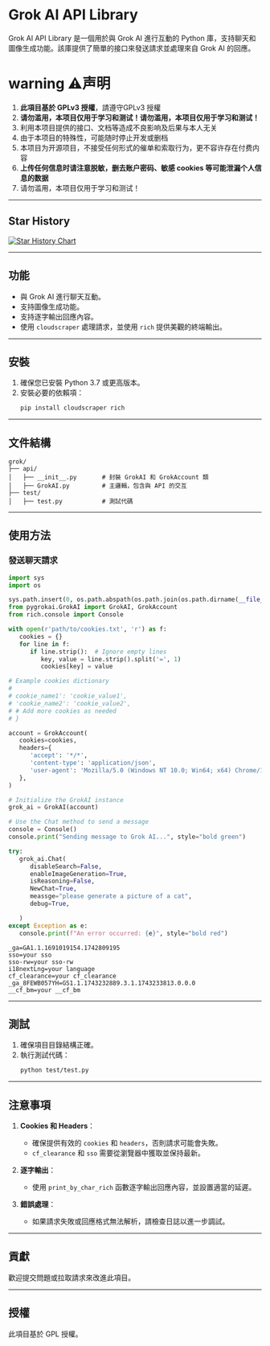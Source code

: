 # Grok AI API Library

Grok AI API Library 是一個用於與 Grok AI 進行互動的 Python 庫，支持聊天和圖像生成功能。該庫提供了簡單的接口來發送請求並處理來自 Grok AI 的回應。

# warning ⚠️声明

1. **此項目基於 GPLv3 授權**，請遵守GPLv3 授權
2. **请勿滥用，本项目仅用于学习和测试！请勿滥用，本项目仅用于学习和测试！**
3. 利用本项目提供的接口、文档等造成不良影响及后果与本人无关
4. 由于本项目的特殊性，可能随时停止开发或删档
5. 本项目为开源项目，不接受任何形式的催单和索取行为，更不容许存在付费内容
6. **上传任何信息时请注意脱敏，删去账户密码、敏感 cookies 等可能泄漏个人信息的数据**
7. 请勿滥用，本项目仅用于学习和测试！
---
## Star History

<a href="https://www.star-history.com/#JaydenChao101/pyGrokAPI&Date">
 <picture>
   <source media="(prefers-color-scheme: dark)" srcset="https://api.star-history.com/svg?repos=JaydenChao101/pyGrokAPI&type=Date&theme=dark" />
   <source media="(prefers-color-scheme: light)" srcset="https://api.star-history.com/svg?repos=JaydenChao101/pyGrokAPI&type=Date" />
   <img alt="Star History Chart" src="https://api.star-history.com/svg?repos=JaydenChao101/pyGrokAPI&type=Date" />
 </picture>
</a>

---

## 功能

- 與 Grok AI 進行聊天互動。
- 支持圖像生成功能。
- 支持逐字輸出回應內容。
- 使用 `cloudscraper` 處理請求，並使用 `rich` 提供美觀的終端輸出。

---

## 安裝

1. 確保您已安裝 Python 3.7 或更高版本。
2. 安裝必要的依賴項：
   ```bash
   pip install cloudscraper rich
   ```

---

## 文件結構

```
grok/
├── api/
│   ├── __init__.py       # 封裝 GrokAI 和 GrokAccount 類
│   ├── GrokAI.py         # 主邏輯，包含與 API 的交互
├── test/
│   ├── test.py           # 測試代碼
```

---

## 使用方法

### 發送聊天請求

```python
import sys
import os

sys.path.insert(0, os.path.abspath(os.path.join(os.path.dirname(__file__), '..')))
from pygrokai.GrokAI import GrokAI, GrokAccount
from rich.console import Console

with open(r'path/to/cookies.txt', 'r') as f:
   cookies = {}
   for line in f:
      if line.strip():  # Ignore empty lines
         key, value = line.strip().split('=', 1)
         cookies[key] = value

# Example cookies dictionary
#
# cookie_name1': 'cookie_value1',
# 'cookie_name2': 'cookie_value2',
# # Add more cookies as needed
# }

account = GrokAccount(
   cookies=cookies,
   headers={
      'accept': '*/*',
      'content-type': 'application/json',
      'user-agent': 'Mozilla/5.0 (Windows NT 10.0; Win64; x64) Chrome/134.0.0.0 Safari/537.36'
   },
)

# Initialize the GrokAI instance
grok_ai = GrokAI(account)

# Use the Chat method to send a message
console = Console()
console.print("Sending message to Grok AI...", style="bold green")

try:
   grok_ai.Chat(
      disableSearch=False,
      enableImageGeneration=True,
      isReasoning=False,
      NewChat=True,
      meassge="please generate a picture of a cat",
      debug=True,

   )
except Exception as e:
   console.print(f"An error occurred: {e}", style="bold red")
```

```text documents
_ga=GA1.1.1691019154.1742809195
sso=your sso
sso-rw=your sso-rw
i18nextLng=your language
cf_clearance=your cf_clearance
_ga_8FEWB057YH=GS1.1.1743232889.3.1.1743233813.0.0.0
__cf_bm=your __cf_bm
```

---

## 測試

1. 確保項目目錄結構正確。
2. 執行測試代碼：
   ```bash
   python test/test.py
   ```

---

## 注意事項

1. **Cookies 和 Headers**：
   - 確保提供有效的 `cookies` 和 `headers`，否則請求可能會失敗。
   - `cf_clearance` 和 `sso` 需要從瀏覽器中獲取並保持最新。

2. **逐字輸出**：
   - 使用 `print_by_char_rich` 函數逐字輸出回應內容，並設置適當的延遲。

3. **錯誤處理**：
   - 如果請求失敗或回應格式無法解析，請檢查日誌以進一步調試。

---

## 貢獻

歡迎提交問題或拉取請求來改進此項目。

---

## 授權

此項目基於 GPL 授權。

